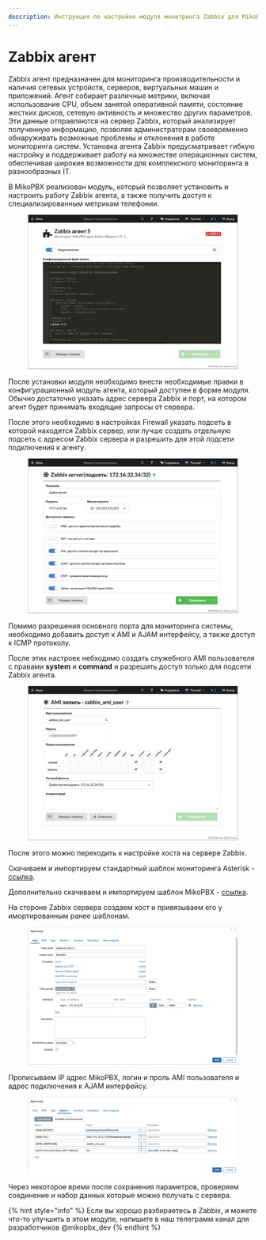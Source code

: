 ```yaml
---
description: Инструкция по настройке модуля монитринга Zabbix для MikoPBX
---
```


# Zabbix агент

Zabbix агент предназначен для мониторинга производительности и наличия сетевых устройств, серверов, виртуальных машин и приложений. Агент собирает различные метрики, включая использование CPU, объем занятой оперативной памяти, состояние жестких дисков, сетевую активность и множество других параметров. Эти данные отправляются на сервер Zabbix, который анализирует полученную информацию, позволяя администраторам своевременно обнаруживать возможные проблемы и отклонения в работе мониторинга систем. Установка агента Zabbix предусматривает гибкую настройку и поддерживает работу на множестве операционных систем, обеспечивая широкие возможности для комплексного мониторинга в разнообразных IT.

В MikoPBX реализован модуль, который позволяет установить и настроить работу Zabbix агента, а также получить доступ к специализированным метрикам телефонии.

<figure><img src="../../.gitbook/assets/ZabbixAgent5ModuleOverview (2).png" alt=""><figcaption></figcaption></figure>

После установки модуля необходимо внести необходимые правки в конфигурационный модуль агента, который доступен в форме модуля. Обычно достаточно указать адрес сервера Zabbix и порт, на котором агент будет принимать входящие запросы от сервера.

После этого необходимо в настройках Firewall указать подсеть в которой находится Zabbix сервер, или лучше создать отдельную подсеть с адресом Zabbix сервера и разрешить для этой подсети подключения к агенту.

<figure><img src="../../.gitbook/assets/ZabbixAgent5FirewallSettings (3).png" alt=""><figcaption></figcaption></figure>

Помимо разрешения основного порта для мониторинга системы, необходимо добавить доступ к AMI и AJAM интерфейсу, а также доступ к ICMP протоколу.

После этих настроек небходимо создать служебного AMI пользователя с правами **system** и **command** и разрешить доступ только для подсети Zabbix агента.

<figure><img src="../../.gitbook/assets/ZabbixAgent5AmiSettings (1).png" alt=""><figcaption></figcaption></figure>

После этого можно переходить к настройке хоста на сервере Zabbix.

Скачиваем и импортируем стандартный шаблон мониторинга Asterisk  - [ссылка](https://git.zabbix.com/projects/ZBX/repos/zabbix/browse/templates/tel/asterisk\_http?at=release/6.4).

Дополнительно скачиваем и импортируем шаблон MikoPBX - [ссылка](https://github.com/mikopbx/ModuleZabbixAgent5/blob/develop/bin/zbx\_export\_templates.yaml).

На стороне Zabbix сервера создаем хост и привязываем его у имортированным ранее шаблонам.

<figure><img src="../../.gitbook/assets/ZabbixAgentMonitoringServerSide.png" alt=""><figcaption></figcaption></figure>

Прописываем IP адрес MikoPBX, логин и проль AMI пользователя и адрес подключения к AJAM интерфейсу.

<figure><img src="../../.gitbook/assets/ZabbixAgentMonitoringServerSideMacros.png" alt=""><figcaption></figcaption></figure>

Через некоторое время после сохранения параметров, проверяем соединение и набор данных которые можно получать с сервера.

{% hint style="info" %}
Если вы хорошо разбираетесь в  Zabbix, и можете что-то улучшить в этом модуле, напишите в наш телеграмм канал для разработчиков @mikopbx\_dev
{% endhint %}
